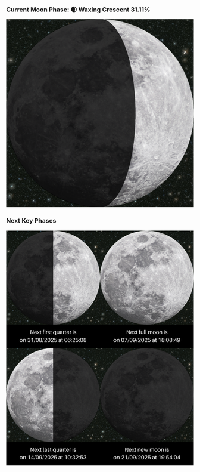 ### Current Moon Phase: 🌒 Waxing Crescent 31.11%
![Moon Phase](moonphase.png)
### Next Key Phases
![Gallery](gallery.png)